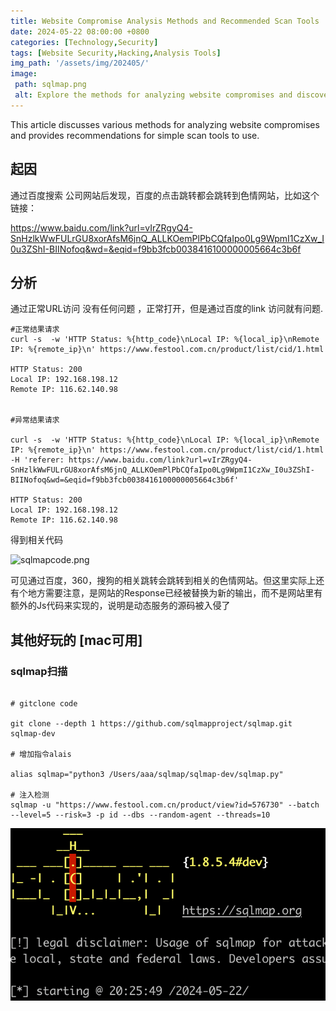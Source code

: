 ```yaml
---
title: Website Compromise Analysis Methods and Recommended Scan Tools
date: 2024-05-22 08:00:00 +0800
categories: [Technology,Security]
tags: [Website Security,Hacking,Analysis Tools]
img_path: '/assets/img/202405/'
image:
 path: sqlmap.png
 alt: Explore the methods for analyzing website compromises and discover recommended scan tools in our guide.
---
```



This article discusses various methods for analyzing website compromises and provides recommendations for simple scan tools to use.



## 起因

通过百度搜索 公司网站后发现，百度的点击跳转都会跳转到色情网站，比如这个链接：

https://www.baidu.com/link?url=vIrZRgyQ4-SnHzlkWwFULrGU8xorAfsM6jnQ_ALLKOemPlPbCQfaIpo0Lg9WpmI1CzXw_I0u3ZShI-BIINofoq&wd=&eqid=f9bb3fcb0038416100000005664c3b6f

## 分析

通过正常URL访问 没有任何问题 ，正常打开，但是通过百度的link 访问就有问题.


```shell
#正常结果请求
curl -s  -w 'HTTP Status: %{http_code}\nLocal IP: %{local_ip}\nRemote IP: %{remote_ip}\n' https://www.festool.com.cn/product/list/cid/1.html 

HTTP Status: 200
Local IP: 192.168.198.12
Remote IP: 116.62.140.98


#异常结果请求

curl -s  -w 'HTTP Status: %{http_code}\nLocal IP: %{local_ip}\nRemote IP: %{remote_ip}\n' https://www.festool.com.cn/product/list/cid/1.html   -H 'referer: https://www.baidu.com/link?url=vIrZRgyQ4-SnHzlkWwFULrGU8xorAfsM6jnQ_ALLKOemPlPbCQfaIpo0Lg9WpmI1CzXw_I0u3ZShI-BIINofoq&wd=&eqid=f9bb3fcb0038416100000005664c3b6f' 

HTTP Status: 200
Local IP: 192.168.198.12
Remote IP: 116.62.140.98
```

得到相关代码

![sqlmapcode.png](sqlmapcode.png)


可见通过百度，360，搜狗的相关跳转会跳转到相关的色情网站。但这里实际上还有个地方需要注意，是网站的Response已经被替换为新的输出，而不是网站里有额外的Js代码来实现的，说明是动态服务的源码被入侵了


## 其他好玩的 [mac可用]

### sqlmap扫描

```

# gitclone code

git clone --depth 1 https://github.com/sqlmapproject/sqlmap.git sqlmap-dev

# 增加指令alais

alias sqlmap="python3 /Users/aaa/sqlmap/sqlmap-dev/sqlmap.py"

# 注入检测
sqlmap -u "https://www.festool.com.cn/product/view?id=576730" --batch --level=5 --risk=3 -p id --dbs --random-agent --threads=10
```

![sqlmap.png](../assets/img/202405/sqlmap.png)
